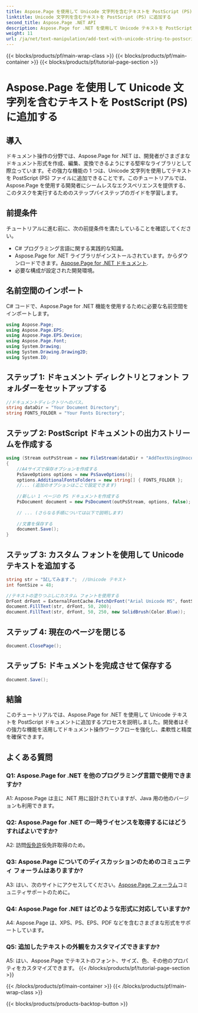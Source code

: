 ```yaml
---
title: Aspose.Page を使用して Unicode 文字列を含むテキストを PostScript (PS) に追加する
linktitle: Unicode 文字列を含むテキストを PostScript (PS) に追加する
second_title: Aspose.Page .NET API
description: Aspose.Page for .NET を使用して Unicode テキストを PostScript ファイルに追加する方法を学習します。ドキュメントの操作を簡単に強化します。
weight: 11
url: /ja/net/text-manipulation/add-text-with-unicode-string-to-postscript-ps/
---
```


{{< blocks/products/pf/main-wrap-class >}}
{{< blocks/products/pf/main-container >}}
{{< blocks/products/pf/tutorial-page-section >}}

# Aspose.Page を使用して Unicode 文字列を含むテキストを PostScript (PS) に追加する

## 導入

ドキュメント操作の分野では、Aspose.Page for .NET は、開発者がさまざまなドキュメント形式を作成、編集、変換できるようにする堅牢なライブラリとして際立っています。その強力な機能の 1 つは、Unicode 文字列を使用してテキストを PostScript (PS) ファイルに追加できることです。このチュートリアルでは、Aspose.Page を使用する開発者にシームレスなエクスペリエンスを提供する、このタスクを実行するためのステップバイステップのガイドを学習します。

## 前提条件

チュートリアルに進む前に、次の前提条件を満たしていることを確認してください。

- C# プログラミング言語に関する実践的な知識。
-  Aspose.Page for .NET ライブラリがインストールされています。からダウンロードできます。[Aspose.Page for .NET ドキュメント](https://reference.aspose.com/page/net/).
- 必要な構成が設定された開発環境。

## 名前空間のインポート

C# コードで、Aspose.Page for .NET 機能を使用するために必要な名前空間をインポートします。

```csharp
using Aspose.Page;
using Aspose.Page.EPS;
using Aspose.Page.EPS.Device;
using Aspose.Page.Font;
using System.Drawing;
using System.Drawing.Drawing2D;
using System.IO;
```

## ステップ 1: ドキュメント ディレクトリとフォント フォルダーをセットアップする

```csharp
//ドキュメントディレクトリへのパス。
string dataDir = "Your Document Directory";
string FONTS_FOLDER = "Your Fonts Directory";
```

## ステップ 2: PostScript ドキュメントの出力ストリームを作成する

```csharp
using (Stream outPsStream = new FileStream(dataDir + "AddTextUsingUnocodeString_outPS.ps", FileMode.Create))
{
    //A4サイズで保存オプションを作成する
    PsSaveOptions options = new PsSaveOptions();
    options.AdditionalFontsFolders = new string[] { FONTS_FOLDER };
    //... (追加のオプションはここで設定できます)
    
    //新しい 1 ページの PS ドキュメントを作成する
    PsDocument document = new PsDocument(outPsStream, options, false);
    
    // ... (さらなる手順については以下で説明します)
    
    //文書を保存する
    document.Save();
}
```

## ステップ 3: カスタム フォントを使用して Unicode テキストを追加する

```csharp
string str = "試してみます.";  //Unicode テキスト
int fontSize = 48;

//テキストの塗りつぶしにカスタム フォントを使用する
DrFont drFont = ExternalFontCache.FetchDrFont("Arial Unicode MS", fontSize, FontStyle.Regular);
document.FillText(str, drFont, 50, 200);
document.FillText(str, drFont, 50, 250, new SolidBrush(Color.Blue));
```

## ステップ 4: 現在のページを閉じる

```csharp
document.ClosePage();
```

## ステップ 5: ドキュメントを完成させて保存する

```csharp
document.Save();
```

## 結論

このチュートリアルでは、Aspose.Page for .NET を使用して Unicode テキストを PostScript ドキュメントに追加するプロセスを説明しました。開発者はその強力な機能を活用してドキュメント操作ワークフローを強化し、柔軟性と精度を確保できます。

## よくある質問

### Q1: Aspose.Page for .NET を他のプログラミング言語で使用できますか?

A1: Aspose.Page は主に .NET 用に設計されていますが、Java 用の他のバージョンも利用できます。

### Q2: Aspose.Page for .NET の一時ライセンスを取得するにはどうすればよいですか?

 A2: 訪問[仮免許](https://purchase.aspose.com/temporary-license/)仮免許取得のため。

### Q3: Aspose.Page についてのディスカッションのためのコミュニティ フォーラムはありますか?

 A3: はい、次のサイトにアクセスしてください。[Aspose.Page フォーラム](https://forum.aspose.com/c/page/39)コミュニティサポートのために。

### Q4: Aspose.Page for .NET はどのような形式に対応していますか?

A4: Aspose.Page は、XPS、PS、EPS、PDF などを含むさまざまな形式をサポートしています。

### Q5: 追加したテキストの外観をカスタマイズできますか?

A5: はい、Aspose.Page でテキストのフォント、サイズ、色、その他のプロパティをカスタマイズできます。
{{< /blocks/products/pf/tutorial-page-section >}}

{{< /blocks/products/pf/main-container >}}
{{< /blocks/products/pf/main-wrap-class >}}

{{< blocks/products/products-backtop-button >}}
